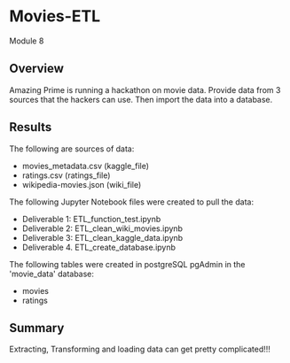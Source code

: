 # Movies-ETL
Module 8

## Overview
Amazing Prime is running a hackathon on movie data.  Provide data from 3 sources that the hackers can use. Then import the data into a database.

## Results

The following are sources of data:
- movies_metadata.csv    (kaggle_file)
- ratings.csv      (ratings_file)
- wikipedia-movies.json   (wiki_file)

The following Jupyter Notebook files were created to pull the data: 
- Deliverable 1: ETL_function_test.ipynb
- Deliverable 2: ETL_clean_wiki_movies.ipynb
- Deliverable 3: ETL_clean_kaggle_data.ipynb
- Deliverable 4. ETL_create_database.ipynb

The following tables were created in postgreSQL pgAdmin in the 'movie_data' database:
- movies
- ratings

## Summary
Extracting, Transforming and loading data can get pretty complicated!!!